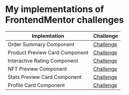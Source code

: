 # My implementations of FrontendMentor challenges

| Implemtation | Challenge |
|---|---|
| Order Summary Component        | [Challenge](https://www.frontendmentor.io/challenges/order-summary-component-QlPmajDUj) |
| Product Preview Card Component | [Challenge](https://www.frontendmentor.io/solutions/product-preview-card-component-UytDN6E0Lg) |
| Interactive Rating Component   | [Challenge](https://www.frontendmentor.io/challenges/interactive-rating-component-koxpeBUmI) |
| NFT Preview Component          | [Challenge](https://www.frontendmentor.io/challenges/nft-preview-card-component-SbdUL_w0U) |
| Stats Preview Card Component   | [Challenge](https://www.frontendmentor.io/challenges/stats-preview-card-component-8JqbgoU62) |
| Profile Card Component         | [Challenge](https://www.frontendmentor.io/challenges/profile-card-component-cfArpWshJ) |
